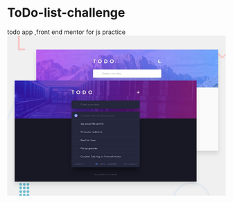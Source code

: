 # ToDo-list-challenge
todo app ,front end mentor for js practice 
![todolist](design/desktop-preview.jpg)
